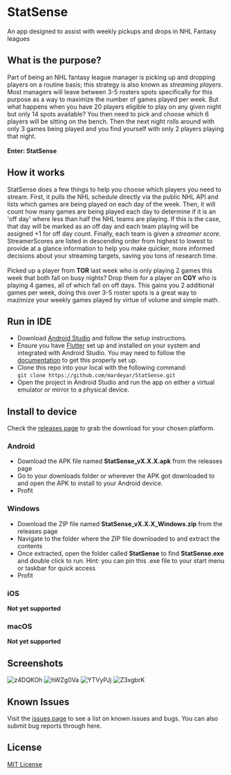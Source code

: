 # StatSense
An app designed to assist with weekly pickups and drops in NHL Fantasy leagues
## What is the purpose?
Part of being an NHL fantasy league manager is picking up and dropping players on a routine basis; this strategy is also known as *streaming players*. Most managers will leave between 3-5 rosters spots specifically for this purpose as a way to maximize the number of games played per week. But what happens when you have 20 players eligible to play on any given night but only 14 spots available? You then need to pick and choose which 6 players will be sitting on the bench. Then the next night rolls around with only 3 games being played and you find yourself with only 2 players playing that night.<br><br>
**Enter: StatSense**
## How it works
StatSense does a few things to help you choose which players you need to stream. First, it pulls the NHL schedule directly via the public NHL API and lists which games are being played on each day of the week. Then, it will count how many games are being played each day to determine if it is an 'off day' where less than half the NHL teams are playing. If this is the case, that day will be marked as an off day and each team playing will be assigned +1 for off day count. Finally, each team is given a *streamer score*. StreamerScores are listed in descending order from highest to lowest to provide at a glance information to help you make quicker, more informed decisions about your streaming targets, saving you tons of research time.<br><br> 
Picked up a player from **TOR** last week who is only playing 2 games this week that both fall on busy nights? Drop them for a player on **CGY** who is playing 4 games, all of which fall on off days. This gains you 2 additional games per week, doing this over 3-5 roster spots is a great way to mazimize your weekly games played by virtue of volume and simple math.
## Run in IDE
* Download [Android Studio](https://developer.android.com/studio) and follow the setup instructions.
* Ensure you have [Flutter](https://docs.flutter.dev/get-started/install) set up and installed on your system and integrated with Android Studio. You may need to follow the [documentation](https://docs.flutter.dev/) to get this properly set up.
* Clone this repo into your local with the following command:<br>```git clone https://github.com/mardeyar/StatSense.git```
* Open the project in Android Studio and run the app on either a virtual emulator or mirror to a physical device.
## Install to device
Check the [releases page](https://github.com/mardeyar/StatSense/releases/latest) to grab the download for your chosen platform.
### Android
* Download the APK file named **StatSense_vX.X.X.apk** from the releases page
* Go to your downloads folder or wherever the APK got downloaded to and open the APK to install to your Android device.
* Profit
### Windows
* Download the ZIP file named **StatSense_vX.X.X_Windows.zip** from the releases page
* Navigate to the folder where the ZIP file downloaded to and extract the contents
* Once extracted, open the folder called **StatSense** to find **StatSense.exe** and double click to run. Hint: you can pin this .exe file to your start menu or taskbar for quick access
* Profit
### iOS
**Not yet supported**
### macOS
**Not yet supported**
## Screenshots
![z4DQKOh](https://github.com/mardeyar/StatSense/assets/117761940/62742826-566d-4781-8f41-6715808eefe1)
![hWZg0Va](https://github.com/mardeyar/StatSense/assets/117761940/be5028e9-5d11-4b5d-9bf9-bf4d610bef9c)
![YTVyPJj](https://github.com/mardeyar/StatSense/assets/117761940/4075826c-8ab6-489b-bdc7-8afba47e62f2)
![Z3xgbrK](https://github.com/mardeyar/StatSense/assets/117761940/e4ba0065-6f31-4470-a9e7-35f721fb4eb1)
## Known Issues
Visit the [issues page](https://github.com/mardeyar/StatSense/issues) to see a list on known issues and bugs. You can also submit bug reports through here.
## License
[MIT License](https://github.com/mardeyar/nhl_streamers/blob/master/LICENSE.md)
